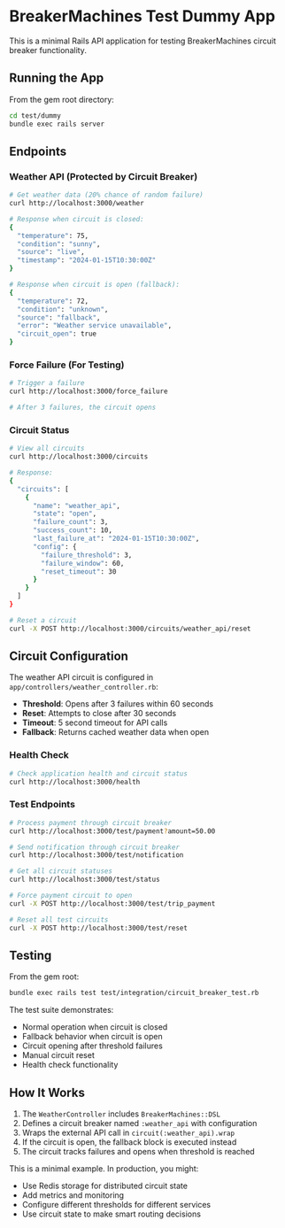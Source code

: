 # BreakerMachines Test Dummy App

This is a minimal Rails API application for testing BreakerMachines circuit breaker functionality.

## Running the App

From the gem root directory:

```bash
cd test/dummy
bundle exec rails server
```

## Endpoints

### Weather API (Protected by Circuit Breaker)

```bash
# Get weather data (20% chance of random failure)
curl http://localhost:3000/weather

# Response when circuit is closed:
{
  "temperature": 75,
  "condition": "sunny",
  "source": "live",
  "timestamp": "2024-01-15T10:30:00Z"
}

# Response when circuit is open (fallback):
{
  "temperature": 72,
  "condition": "unknown",
  "source": "fallback",
  "error": "Weather service unavailable",
  "circuit_open": true
}
```

### Force Failure (For Testing)

```bash
# Trigger a failure
curl http://localhost:3000/force_failure

# After 3 failures, the circuit opens
```

### Circuit Status

```bash
# View all circuits
curl http://localhost:3000/circuits

# Response:
{
  "circuits": [
    {
      "name": "weather_api",
      "state": "open",
      "failure_count": 3,
      "success_count": 10,
      "last_failure_at": "2024-01-15T10:30:00Z",
      "config": {
        "failure_threshold": 3,
        "failure_window": 60,
        "reset_timeout": 30
      }
    }
  ]
}

# Reset a circuit
curl -X POST http://localhost:3000/circuits/weather_api/reset
```

## Circuit Configuration

The weather API circuit is configured in `app/controllers/weather_controller.rb`:

- **Threshold**: Opens after 3 failures within 60 seconds
- **Reset**: Attempts to close after 30 seconds
- **Timeout**: 5 second timeout for API calls
- **Fallback**: Returns cached weather data when open

### Health Check

```bash
# Check application health and circuit status
curl http://localhost:3000/health
```

### Test Endpoints

```bash
# Process payment through circuit breaker
curl http://localhost:3000/test/payment?amount=50.00

# Send notification through circuit breaker
curl http://localhost:3000/test/notification

# Get all circuit statuses
curl http://localhost:3000/test/status

# Force payment circuit to open
curl -X POST http://localhost:3000/test/trip_payment

# Reset all test circuits
curl -X POST http://localhost:3000/test/reset
```

## Testing

From the gem root:

```bash
bundle exec rails test test/integration/circuit_breaker_test.rb
```

The test suite demonstrates:
- Normal operation when circuit is closed
- Fallback behavior when circuit is open
- Circuit opening after threshold failures
- Manual circuit reset
- Health check functionality

## How It Works

1. The `WeatherController` includes `BreakerMachines::DSL`
2. Defines a circuit breaker named `:weather_api` with configuration
3. Wraps the external API call in `circuit(:weather_api).wrap`
4. If the circuit is open, the fallback block is executed instead
5. The circuit tracks failures and opens when threshold is reached

This is a minimal example. In production, you might:
- Use Redis storage for distributed circuit state
- Add metrics and monitoring
- Configure different thresholds for different services
- Use circuit state to make smart routing decisions